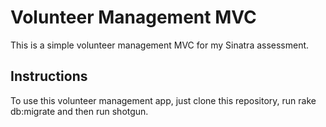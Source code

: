 # Volunteer Management MVC

This is a simple volunteer management MVC for my Sinatra assessment.

## Instructions

To use this volunteer management app, just clone this repository, run rake db:migrate and then run shotgun. 
